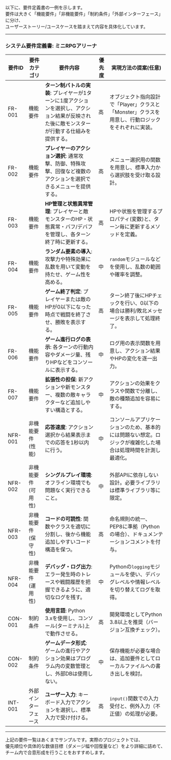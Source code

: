 以下に、要件定義書の一例を示します。  
要件は大きく「機能要件」「非機能要件」「制約条件」「外部インターフェース」に分け、  
ユーザーストーリー/ユースケースを踏まえて内容を具体化しています。

---

### システム要件定義書: ミニRPGアリーナ

| 要件ID | 要件カテゴリ | 要件内容 | 優先度 | 実現方法の提案(任意) |
|---|---|---|---|---|
| FR-001 | 機能要件 | **ターン制バトルの実装**: プレイヤーが1ターンに1度アクションを選択し、アクション結果が反映された後に敵モンスターが行動する仕組みを提供する。 | 高 | オブジェクト指向設計で「Player」クラスと「Monster」クラスを用意し、行動ロジックをそれぞれに実装。 |
| FR-002 | 機能要件 | **プレイヤーのアクション選択**: 通常攻撃、防御、特殊攻撃、回復など複数のアクションを選択できるメニューを提供する。 | 高 | メニュー選択用の関数を用意し、標準入力から選択肢を受け取る設計。 |
| FR-003 | 機能要件 | **HP管理と状態異常管理**: プレイヤーと敵モンスターのHP・状態異常・バフ/デバフを管理し、各ターン終了時に更新する。 | 高 | HPや状態を管理するプロパティ(変数)と、ターン毎に更新するメソッドを定義。 |
| FR-004 | 機能要件 | **ランダム要素の導入**: 攻撃力や特殊効果に乱数を用いて変動を持たせ、ゲーム性を高める。 | 中 | `random`モジュールなどを使用し、乱数の範囲や確率を調整。 |
| FR-005 | 機能要件 | **ゲーム終了判定**: プレイヤーまたは敵のHPが0以下になった時点で戦闘を終了させ、勝敗を表示する。 | 高 | ターン終了後にHPチェックを行い、0以下の場合は勝利/敗北メッセージを表示して処理終了。 |
| FR-006 | 機能要件 | **ゲーム進行ログの表示**: 各ターンの行動内容やダメージ量、残りHPなどをコンソールに表示する。 | 中 | ログ用の表示関数を用意し、アクション結果やHPの変化を逐一出力。 |
| FR-007 | 機能要件 | **拡張性の担保**: 新アクションや新モンスター、複数の敵キャラクターなど追加しやすい構造とする。 | 中 | アクションの効果をクラスや関数で分離し、敵の種類追加を容易にする。 |
| NFR-001 | 非機能要件 (性能) | **応答速度**: アクション選択から結果表示までの応答を1秒以内に行う。 | 中 | コンソールアプリケーションのため、基本的には問題ない想定。ロジックが複雑化した場合は処理時間を計測し最適化。 |
| NFR-002 | 非機能要件 (可用性) | **シングルプレイ環境**: オフライン環境でも問題なく実行できること。 | 中 | 外部APIに依存しない設計。必要ライブラリは標準ライブラリ等に限定。 |
| NFR-003 | 非機能要件 (保守性) | **コードの可読性**: 関数やクラスを適切に分割し、後から機能追加しやすいコード構造を保つ。 | 高 | 命名規則の統一、PEP8に準拠（Pythonの場合）、ドキュメンテーションコメントを付与。 |
| NFR-004 | 非機能要件 (運用性) | **デバッグ・ログ出力**: エラー発生時のトレースや戦闘履歴を把握できるように、適切なログを残す。 | 中 | Pythonの`logging`モジュールを使い、デバッグレベルや情報レベルを切り替えてログを取得。 |
| CON-001 | 制約条件 | **使用言語**: Python 3.xを使用し、コンソール(ターミナル)上で動作させる。 | 高 | 開発環境としてPython 3.8以上を推奨（バージョン互換チェック）。 |
| CON-002 | 制約条件 | **ゲームデータ形式**: ゲームの進行やアクション効果はプログラム内の変数管理とし、外部DBは使用しない。 | 中 | 保存機能が必要な場合は、追加要件としてローカルファイルへの書き出しを検討。 |
| INT-001 | 外部インターフェース | **ユーザー入力**: キーボード入力でアクションを選択し、標準入力で受け付ける。 | 高 | `input()`関数での入力受付と、例外入力（不正値）の処理が必要。 |

---

上記の要件一覧はあくまでサンプルです。実際のプロジェクトでは、  
優先順位や具体的な数値目標（ダメージ幅や回復量など）をより詳細に詰めて、  
チーム内で合意形成を行うことをおすすめします。